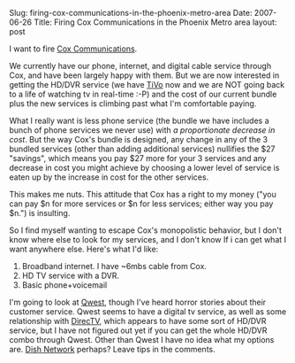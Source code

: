 Slug: firing-cox-communications-in-the-phoenix-metro-area
Date: 2007-06-26
Title: Firing Cox Communications in the Phoenix Metro area
layout: post

I want to fire [Cox Communications](http://cox.com/).

We currently have our phone, internet, and digital cable service through Cox, and have been largely happy with them. But we are now interested in getting the HD/DVR service (we have [TiVo](http://tivo.com) now and we are NOT going back to a life of watching tv in real-time :-P) and the cost of our current bundle plus the new services is climbing past what I&#39;m comfortable paying.

What I really want is less phone service (the bundle we have includes a bunch of phone services we never use) with *a proportionate decrease in cost*. But the way Cox&#39;s bundle is designed, any change in any of the 3 bundled services (other than adding additional services) nullifies the $27 &quot;savings&quot;, which means you pay $27 more for your 3 services and any decrease in cost you might achieve by choosing a lower level of service is eaten up by the increase in cost for the other services.

This makes me nuts. This attitude that Cox has a right to my money (&quot;you can pay $n for more services or $n for less services; either way you pay $n.&quot;) is insulting.

So I find myself wanting to escape Cox&#39;s monopolistic behavior, but I don&#39;t know where else to look for my services, and I don&#39;t know If i can get what I want anywhere else. Here&#39;s what I&#39;d like:

   1. Broadband internet. I have ~6mbs cable from Cox.
   2. HD TV service with a DVR.
   3. Basic phone+voicemail

I&#39;m going to look at [Qwest](http://qwest.com), though I&#39;ve heard horror stories about their customer service. Qwest seems to have a digital tv service, as well as some relationship with [DirecTV](http://directv.com), which appears to have some sort of HD/DVR service, but I have not figured out yet if you can get the whole HD/DVR combo through Qwest. Other than Qwest I have no idea what my options are. [Dish Network](http://www.dishnetwork.com) perhaps? Leave tips in the comments.
